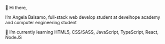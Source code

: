 👋 Hi there,

I’m Angela Balsamo, full-stack web develop student at develhope academy and computer engineering student

🌱 I’m currently learning HTML5, CSS/SASS, JavaScript, TypeScript, React, NodeJS
